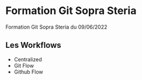 # Formation Git Sopra Steria

Formation Git Sopra Steria du 09/06/2022

## Les Workflows

* Centralized
* Git Flow
* Github Flow
